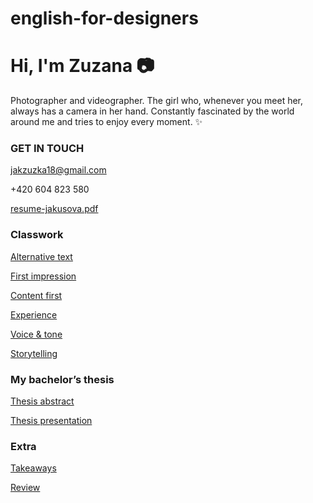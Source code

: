 # english-for-designers

# Hi, I'm Zuzana 📷

Photographer and videographer. The girl who, whenever you meet her, always has a camera in her hand. Constantly fascinated by the world around me and tries to enjoy every moment. ✨

### GET IN TOUCH

jakzuzka18@gmail.com

+420 604 823 580

[resume-jakusova.pdf](https://github.com/jakusova/english-for-designers/files/11489128/resume-jakusova.pdf)


### Classwork

[Alternative text](01-alternative-text)

[First impression](02-first-impression)

[Content first](03-content-first)

[Experience](04-experience)

[Voice & tone](05-voice-and-tone)

[Storytelling](06-storytelling)

### My bachelor’s thesis

[Thesis abstract](07-thesis-abstrac)

[Thesis presentation](08-thesis-presentation)

### Extra
[Takeaways](takeaways)

[Review](review)

